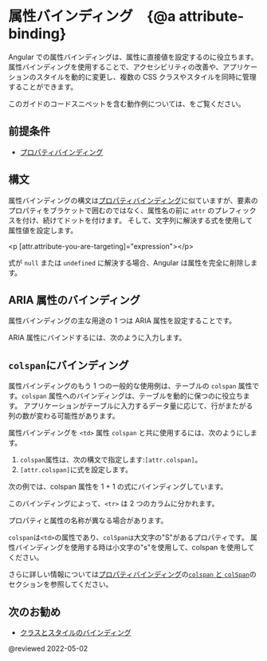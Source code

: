 # 属性バインディング　{@a attribute-binding}

Angular での属性バインディングは、属性に直接値を設定するのに役立ちます。属性バインディングを使用することで、アクセシビリティの改善や、アプリケーションのスタイルを動的に変更し、複数の CSS クラスやスタイルを同時に管理することができます。

<div class="alert is-helpful">

このガイドのコードスニペットを含む動作例については、<live-example></live-example>をご覧ください。

</div>

## 前提条件

- [プロパティバインディング](guide/property-binding)

## 構文

属性バインディングの構文は[プロパティバインディング](guide/property-binding)に似ていますが、要素のプロパティをブラケットで囲むのではなく、属性名の前に `attr` のプレフィックスを付け、続けてドットを付けます。
そして、文字列に解決する式を使用して属性値を設定します。

<code-example format="html" language="html">

&lt;p [attr.attribute-you-are-targeting]="expression"&gt;&lt;/p&gt;

</code-example>

<div class="alert is-helpful">

式が `null` または `undefined` に解決する場合、Angular は属性を完全に削除します。

</div>

## ARIA 属性のバインディング

属性バインディングの主な用途の 1 つは ARIA 属性を設定することです。

ARIA 属性にバインドするには、次のように入力します。

<code-example header="src/app/app.component.html" path="attribute-binding/src/app/app.component.html" region="attrib-binding-aria"></code-example>

<a id="colspan"></a>

## `colspan`にバインディング

属性バインディングのもう 1 つの一般的な使用例は、テーブルの `colspan` 属性です。`colspan` 属性へのバインディングは、テーブルを動的に保つのに役立ちます。 アプリケーションがテーブルに入力するデータ量に応じて、行がまたがる列の数が変わる可能性があります。

属性バインディングを `<td>` 属性 `colspan` と共に使用するには、次のようにします。

1. `colspan`属性は、次の構文で指定します:`[attr.colspan]`。
2. `[attr.colspan]`に式を設定します。

次の例では、colspan 属性を 1 + 1 の式にバインディングしています。

<code-example header="src/app/app.component.html" path="attribute-binding/src/app/app.component.html" region="colspan"></code-example>

このバインディングによって、`<tr>` は 2 つのカラムに分かれます。

<div class="alert is-helpful">

プロパティと属性の名称が異なる場合があります。

`colspan`は`<td>`の属性であり、`colSpanは`大文字の"S"があるプロパティです。
属性バインディングを使用する時は小文字の"s"を使用して、colspan を使用してください。

さらに詳しい情報については[プロパティバインディング](guide/property-binding)の[`colspan` と `colSpan`](guide/property-binding#colspan)のセクションを参照してください。

</div>

## 次のお勧め

- [クラスとスタイルのバインディング](guide/class-binding)

@reviewed 2022-05-02
